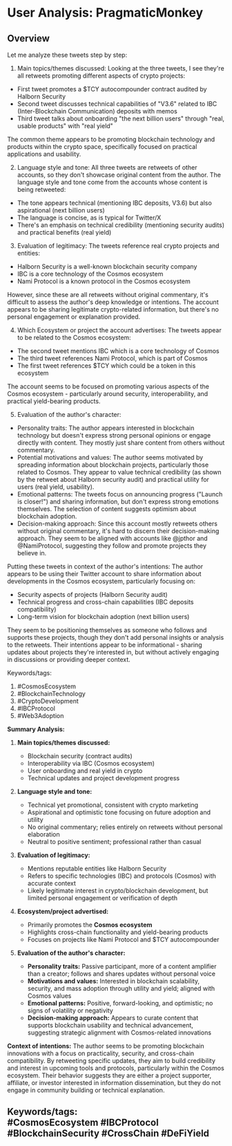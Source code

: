 # User Analysis: PragmaticMonkey

## Overview

<think>
Let me analyze these tweets step by step:

1. Main topics/themes discussed:
Looking at the three tweets, I see they're all retweets promoting different aspects of crypto projects:
- First tweet promotes a $TCY autocompounder contract audited by Halborn Security
- Second tweet discusses technical capabilities of "V3.6" related to IBC (Inter-Blockchain Communication) deposits with memos
- Third tweet talks about onboarding "the next billion users" through "real, usable products" with "real yield"

The common theme appears to be promoting blockchain technology and products within the crypto space, specifically focused on practical applications and usability.

2. Language style and tone:
All three tweets are retweets of other accounts, so they don't showcase original content from the author. The language style and tone come from the accounts whose content is being retweeted:
- The tone appears technical (mentioning IBC deposits, V3.6) but also aspirational (next billion users)
- The language is concise, as is typical for Twitter/X
- There's an emphasis on technical credibility (mentioning security audits) and practical benefits (real yield)

3. Evaluation of legitimacy:
The tweets reference real crypto projects and entities:
- Halborn Security is a well-known blockchain security company
- IBC is a core technology of the Cosmos ecosystem
- Nami Protocol is a known protocol in the Cosmos ecosystem

However, since these are all retweets without original commentary, it's difficult to assess the author's deep knowledge or intentions. The account appears to be sharing legitimate crypto-related information, but there's no personal engagement or explanation provided.

4. Which Ecosystem or project the account advertises:
The tweets appear to be related to the Cosmos ecosystem:
- The second tweet mentions IBC which is a core technology of Cosmos
- The third tweet references Nami Protocol, which is part of Cosmos
- The first tweet references $TCY which could be a token in this ecosystem

The account seems to be focused on promoting various aspects of the Cosmos ecosystem - particularly around security, interoperability, and practical yield-bearing products.

5. Evaluation of the author's character:

- Personality traits: The author appears interested in blockchain technology but doesn't express strong personal opinions or engage directly with content. They mostly just share content from others without commentary.
- Potential motivations and values: The author seems motivated by spreading information about blockchain projects, particularly those related to Cosmos. They appear to value technical credibility (as shown by the retweet about Halborn security audit) and practical utility for users (real yield, usability).
- Emotional patterns: The tweets focus on announcing progress ("Launch is closer!") and sharing information, but don't express strong emotions themselves. The selection of content suggests optimism about blockchain adoption.
- Decision-making approach: Since this account mostly retweets others without original commentary, it's hard to discern their decision-making approach. They seem to be aligned with accounts like @jpthor and @NamiProtocol, suggesting they follow and promote projects they believe in.

Putting these tweets in context of the author's intentions:
The author appears to be using their Twitter account to share information about developments in the Cosmos ecosystem, particularly focusing on:
- Security aspects of projects (Halborn Security audit)
- Technical progress and cross-chain capabilities (IBC deposits compatibility)
- Long-term vision for blockchain adoption (next billion users)

They seem to be positioning themselves as someone who follows and supports these projects, though they don't add personal insights or analysis to the retweets. Their intentions appear to be informational - sharing updates about projects they're interested in, but without actively engaging in discussions or providing deeper context.

Keywords/tags:
1. #CosmosEcosystem
2. #BlockchainTechnology
3. #CryptoDevelopment
4. #IBCProtocol
5. #Web3Adoption
</think>

**Summary Analysis:**

1. **Main topics/themes discussed:**
   - Blockchain security (contract audits)
   - Interoperability via IBC (Cosmos ecosystem)
   - User onboarding and real yield in crypto
   - Technical updates and project development progress

2. **Language style and tone:**
   - Technical yet promotional, consistent with crypto marketing
   - Aspirational and optimistic tone focusing on future adoption and utility
   - No original commentary; relies entirely on retweets without personal elaboration
   - Neutral to positive sentiment; professional rather than casual

3. **Evaluation of legitimacy:**
   - Mentions reputable entities like Halborn Security
   - Refers to specific technologies (IBC) and protocols (Cosmos) with accurate context
   - Likely legitimate interest in crypto/blockchain development, but limited personal engagement or verification of depth

4. **Ecosystem/project advertised:**
   - Primarily promotes the **Cosmos ecosystem**
   - Highlights cross-chain functionality and yield-bearing products
   - Focuses on projects like Nami Protocol and $TCY autocompounder

5. **Evaluation of the author's character:**
   - **Personality traits:** Passive participant, more of a content amplifier than a creator; follows and shares updates without personal voice
   - **Motivations and values:** Interested in blockchain scalability, security, and mass adoption through utility and yield; aligned with Cosmos values
   - **Emotional patterns:** Positive, forward-looking, and optimistic; no signs of volatility or negativity
   - **Decision-making approach:** Appears to curate content that supports blockchain usability and technical advancement, suggesting strategic alignment with Cosmos-related innovations

**Context of intentions:**
The author seems to be promoting blockchain innovations with a focus on practicality, security, and cross-chain compatibility. By retweeting specific updates, they aim to build credibility and interest in upcoming tools and protocols, particularly within the Cosmos ecosystem. Their behavior suggests they are either a project supporter, affiliate, or investor interested in information dissemination, but they do not engage in community building or technical explanation.

**Keywords/tags:**  
#CosmosEcosystem #IBCProtocol #BlockchainSecurity #CrossChain #DeFiYield
---
